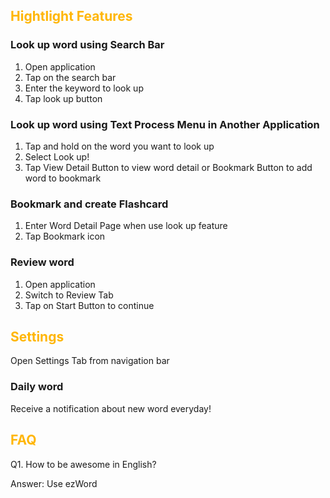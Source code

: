 ## <font color="#ffb606">Hightlight Features</font>

### Look up word using Search Bar

1. Open application
2. Tap on the search bar
3. Enter the keyword to look up
4. Tap look up button

### Look up word using Text Process Menu in Another Application

1. Tap and hold on the word you want to look up
2. Select Look up!
3. Tap View Detail Button to view word detail or Bookmark Button to add word to bookmark

### Bookmark and create Flashcard

1. Enter Word Detail Page when use look up feature
2. Tap Bookmark icon

### Review word

1. Open application
2. Switch to Review Tab
3. Tap on Start Button to continue

## <font color="#ffb606">Settings</font>

Open Settings Tab from navigation bar

### Daily word

Receive a notification about new word everyday!

## <font color="#ffb606">FAQ</font>

Q1. How to be awesome in English?

Answer: Use ezWord